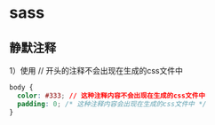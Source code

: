 # sass

## 静默注释

1）使用 // 开头的注释不会出现在生成的css文件中

```css
body {
  color: #333; // 这种注释内容不会出现在生成的css文件中
  padding: 0; /* 这种注释内容会出现在生成的css文件中 */
}
```

